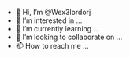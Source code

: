 - 👋 Hi, I’m @Wex3lordorj
- 👀 I’m interested in ...
- 🌱 I’m currently learning ...
- 💞️ I’m looking to collaborate on ...
- 📫 How to reach me ...

<!---
Wex3lordorj/Wex3lordorj is a ✨ special ✨ repository because its `README.md` (this file) appears on your GitHub profile.
You can click the Preview link to take a look a
